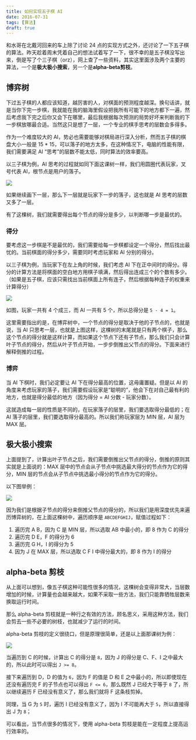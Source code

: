 ```yaml
---
title: 如何实现五子棋 AI
date: 2016-07-31
tags: [算法]
draft: true
---
```


和水哥在北戴河回来的车上除了讨论 24 点的实现方式之外，还讨论了一下五子棋的算法。昨天趁着周末凭着自己的想法试着写了一下，很不幸的是五子棋没写出来，倒是写了个三子棋（orz），网上查了一些资料，其实这里面涉及两个主要的算法，一个是**极大极小搜索**，另一个是**alpha-beta剪枝**。

<!-- more -->

## 博弈树

下过五子棋的人都应该知道，越厉害的人，对棋面的预测程度越深。换句话讲，就是当你下完一步棋，我就能在我的脑海里假设把我所有可能下的地方都下一遍，然后考虑我下完之后你又会下在哪里，最后我根据每次预测的局势好坏来判断我的下一步棋放哪最合适。当然这只是想了一层，一个专业的棋手思考的层数会多得多。

作为一个难度较大的 AI，势必也需要能够对棋局进行深入分析，然而五子棋的棋盘大小一般是 15 * 15，可以落子的地方太多，在这种情况下，电脑的性能有限，我们需要满足 AI “思考”的层数不能太低，同时算法的效率要高。

以三子棋为例，AI 思考的过程就如同下面这课树一样，我们用圆圈代表玩家，叉号代表 AI，根节点是用户的落子。

![](http://7xo08n.com1.z0.glb.clouddn.com/blog/five-in-a-row/01.png)

如果继续画下一层，那么下一层就是玩家下一步的落子，这也就是 AI 思考的层数又多了一层。

有了这棵树，我们就需要得出每个节点的得分是多少，以判断哪一步是最优的。

### 得分

要考虑这一步棋是不是最优的，我们需要给每一步棋都设定一个得分，然后找出最忧的。当前棋面的得分多少，需要同时考虑玩家和 AI 分别的得分。

以三子棋为例，当玩家下在左上角的时候，我们考虑 AI 下在正中间时的得分。得分的计算方法是将棋面的空白地方用棋子填满，然后得出连成三个的个数有多少。（如果是五子棋，应该只需找出当前棋面上所有连子，然后根据每种连子的权重来计算得分）

![](http://7xo08n.com1.z0.glb.clouddn.com/blog/five-in-a-row/04.png)

如图，玩家一共有 4 个成三，而 AI 一共有 5 个，所以总得分是 `5 - 4 = 1`。

这里需要指出的是，在博弈树中，一个节点的得分是取决于他的子节点的，也就是说，当 AI 只思考一层，也就是上图这样，这棵树的末尾就是只有两个棋子，那么这个节点的得分就是这样计算，而如果这个节点下还有子节点，那么我们只会计算叶子节点的得分，然后从叶子节点开始，一步步倒推出父节点的得分。下面来进行解释倒推的过程。

### 博弈

当 AI 下棋时，我们必定要让 AI 下在得分最高的位置，这毋庸置疑。但是以 AI 的角度来考虑玩家的落子，我们需要假设玩家是“聪明的”，他会下在对自己最有利的地方，也就是得分最低的地方（因为得分 = AI 分数 - 玩家分数）。

这就造成每一层的性质是不同的，在玩家落子的层里，我们要选取得分最低的；在 AI 落子的层里，我们要选取得分最高的。所以我们称玩家层为 MIN 层，AI 层为 MAX 层。

## 极大极小搜索

上面提到了，计算出叶子节点之后，我们需要倒推出父节点的得分，倒推的原则其实就是上面说的：MAX
层中的节点会从子节点中挑选最大得分的节点作为它的得分，MIN 层的节点会从子节点中挑选最小得分的节点作为它的得分。

以下图举例：

![](http://7xo08n.com1.z0.glb.clouddn.com/blog/five-in-a-row/02.png)

因为我们是根据子节点的得分来倒推父节点的得分的，所以我们是用深度优先来遍历博弈树的，在上面这棵树中，遍历顺序是 `ABCDEFGHIJ`，赋值过程如下：

1. 遍历完 A B，因为 C 是 MIN 层，所以选取 AB 中最小的，即 8 作为 C 的得分
2. 遍历完 D E，F 的得分为 6
3. 遍历完 G H，I 的得分为 5
4. 因为 J 在 MAX 层，所以选取 C F I 中得分最大的，即 8 作为 I 的得分

## alpha-beta 剪枝

从上面可以想到，像五子棋这种可能性很多的情况，这棵树会变得非常大，当层数增加的时候，计算量也会越来越大，如果不采取一些方法，我们只能靠牺牲层数来换取运行时间。

那么 alpha-beta 剪枝就是一种行之有效的方法，顾名思义，采用这种方法，我们会剪去一些不必要的树枝，也就减少了运行的时间。

alpha-beta 剪枝的定义很绕口，但是原理很简单，还是以上面那课树为例：

![](http://7xo08n.com1.z0.glb.clouddn.com/blog/five-in-a-row/03.png)

当遍历到 C 的时候，计算出 C 的得分是 `8`，因为 J 的得分是 C、F、I 之中最大的，所以此时可以得出 `J >= 8`。

接下来遍历到 D，D 的值为 `6`，因为 F 的值是 D 和 E 之中最小的，所以即使现在还没有遍历完 F 的子节点也可以得出 `F <= 6`，那么既然 J 已经大于等于 `8` 了，所以继续遍历 F 已经没有意义了，那么我们就将 F 这条枝剪掉。

同理，当 G 为 `5` 时，遍历 I 已经没有意义了，因为 I 不可能再大于 `5`，所以直接得出 J 为 `8`；

可以看出，当节点很多的情况下，使用 alpha-beta 剪枝是能在一定程度上提高运行效率的。